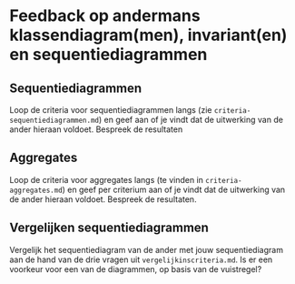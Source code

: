 # Feedback op andermans klassendiagram(men), invariant(en) en sequentiediagrammen 

## Sequentiediagrammen

Loop de criteria voor sequentiediagrammen langs (zie `criteria-sequentiediagrammen.md`) en geef aan of je vindt dat de uitwerking van de ander hieraan voldoet. Bespreek de resultaten 

## Aggregates

Loop de criteria voor aggregates langs (te vinden in `criteria-aggregates.md`) en geef per criterium aan of je vindt dat de uitwerking van de ander hieraan voldoet. Bespreek de resultaten.

## Vergelijken sequentiediagrammen

Vergelijk het sequentiediagram van de ander met jouw sequentiediagram aan de hand van de drie vragen uit `vergelijkinscriteria.md`. Is er een voorkeur voor een van de diagrammen, op basis van de vuistregel?

